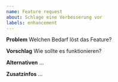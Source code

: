 ```yaml
---
name: Feature request
about: Schlage eine Verbesserung vor
labels: enhancement
---
```


**Problem**
Welchen Bedarf löst das Feature?

**Vorschlag**
Wie sollte es funktionieren?

**Alternativen**
...

**Zusatzinfos**
...
